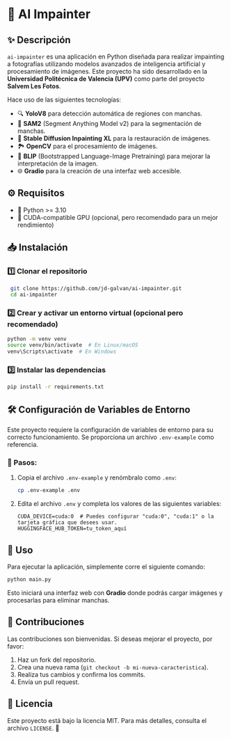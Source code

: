 # 🎨 AI Impainter

## ✨ Descripción

`ai-impainter` es una aplicación en Python diseñada para realizar impainting a fotografías utilizando modelos avanzados de inteligencia artificial y procesamiento de imágenes. Este proyecto ha sido desarrollado en la **Universidad Politécnica de Valencia (UPV)** como parte del proyecto **Salvem Les Fotos**.

Hace uso de las siguientes tecnologías:

- 🔍 **YoloV8** para detección automática de regiones con manchas.
- 🔬 **SAM2** (Segment Anything Model v2) para la segmentación de manchas.
- 🎨 **Stable Diffusion Inpainting XL** para la restauración de imágenes.
- 🏞️  **OpenCV** para el procesamiento de imágenes.
- 👀 **BLIP** (Bootstrapped Language-Image Pretraining) para mejorar la interpretación de la imagen.
- 🌐 **Gradio** para la creación de una interfaz web accesible.

## ⚙️ Requisitos

- 🐍 Python >= 3.10
- 🚀 CUDA-compatible GPU (opcional, pero recomendado para un mejor rendimiento)

## 📥 Instalación

### 1️⃣ Clonar el repositorio

```bash
 git clone https://github.com/jd-galvan/ai-impainter.git
 cd ai-impainter
```

### 2️⃣ Crear y activar un entorno virtual (opcional pero recomendado)

```bash
python -m venv venv
source venv/bin/activate  # En Linux/macOS
venv\Scripts\activate  # En Windows
```

### 3️⃣ Instalar las dependencias

```bash
pip install -r requirements.txt
```

## 🛠️ Configuración de Variables de Entorno

Este proyecto requiere la configuración de variables de entorno para su correcto funcionamiento. Se proporciona un archivo `.env-example` como referencia.

### 📌 Pasos:

1. Copia el archivo `.env-example` y renómbralo como `.env`:
   ```bash
   cp .env-example .env
   ```
2. Edita el archivo `.env` y completa los valores de las siguientes variables:
   ```env
   CUDA_DEVICE=cuda:0  # Puedes configurar "cuda:0", "cuda:1" o la tarjeta gráfica que desees usar.
   HUGGINGFACE_HUB_TOKEN=tu_token_aquí
   ```

## 🚀 Uso

Para ejecutar la aplicación, simplemente corre el siguiente comando:

```bash
python main.py
```

Esto iniciará una interfaz web con **Gradio** donde podrás cargar imágenes y procesarlas para eliminar manchas.

## 🤝 Contribuciones

Las contribuciones son bienvenidas. Si deseas mejorar el proyecto, por favor:

1. Haz un fork del repositorio.
2. Crea una nueva rama (`git checkout -b mi-nueva-caracteristica`).
3. Realiza tus cambios y confirma los commits.
4. Envía un pull request.

## 📜 Licencia

Este proyecto está bajo la licencia MIT. Para más detalles, consulta el archivo `LICENSE`. 🚀

